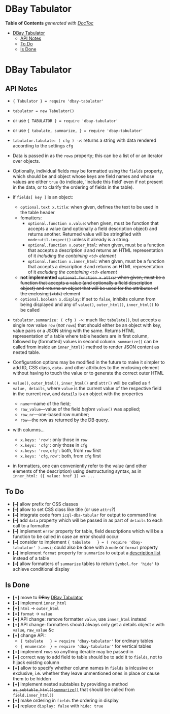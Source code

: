 

# DBay Tabulator


<!-- START doctoc generated TOC please keep comment here to allow auto update -->
<!-- DON'T EDIT THIS SECTION, INSTEAD RE-RUN doctoc TO UPDATE -->
**Table of Contents**  *generated with [DocToc](https://github.com/thlorenz/doctoc)*

- [DBay Tabulator](#dbay-tabulator)
  - [API Notes](#api-notes)
  - [To Do](#to-do)
  - [Is Done](#is-done)

<!-- END doctoc generated TOC please keep comment here to allow auto update -->



# DBay Tabulator

## API Notes

* `{ Tabulator } = require 'dbay-tabulator'`
* `tabulator = new Tabulator()`
* or use `{ TABULATOR } = require 'dbay-tabulator'`
* or use `{ tabulate, summarize, } = require 'dbay-tabulator'`
* `tabulator.tabulate: ( cfg ) ->`: returns a string with data rendered according to the settings `cfg`
* Data is passed in as the `rows` property; this can be a list of or an iterator over objects.
* Optionally, individual fields may be formatted using the `fields` property, which should be and object
  whose keys are field names and whose values are either `true` (to indicate, 'include this field' even if
  not present in the data, or to clarify the ordering of fields in the table).
* if `fields[ key ]` is an object:
  * `optional.text x.title`: when given, defines the text to be used in the table header
  * fomatters:
    * `optional.function x.value`: when given, must be function that accepts a value (and optionally a
      field description object) and returns another. Returned value will be stringified with
      `node:util.inspect()` unless it already is a string.
    * `optional.function x.outer_html`: when given, must be a function that accepts a description `d` and
      returns an HTML representation of it *including the containing `<td>` element*
    * `optional.function x.inner_html`: when given, must be a function that accepts a description `d` and
      returns an HTML representation of it *excluding the containing `<td>` element*
  * **not implemented** <del>`optional.function x.attrs`: when given, must be a function that accepts a
    value (and optionally a field description object) and returns an object that will be used for the
    attributes of the enclosing (`<td>`) element</del>
  * `optional.boolean x.display`: if set to `false`, inhibits column from being displayed and any of
    `value()`, `outer_html()`, `inner_html()` to be called

* `tabulator.summarize: ( cfg ) ->`: much like `tabulate()`, but accepts a single row value `row` (*not*
  `rows`) that should either be an object with key, value pairs or a JSON string with the same. Returns HTML
  representation of a table where table headers are in first column, followed by (formatted) values in
  second column. `summarize()` can be called from inside an `inner_html()` method to render JSON content as
  nested table.

* Configuration options may be modified in the future to make it simpler to add ID, CSS class,
  `data-` and other attributes to the enclosing element without having to touch the value or to generate the
  correct outer HTML
* `value()`, `outer_html()`, `inner_html()` and `attr()` will be called as `f value, details`, where
  `value` is the current value of the respective field in the current row, and `details` is an object with
  the properties
  * `name`—name of the field;
  * `raw_value`—value of the field *before* `value()` was applied;
  * `row_nr`—one-based row number;
  * `row`—the row as returned by the DB query.

* with columns...
  * `x.keys: 'row'`: only those in `row`
  * `x.keys: 'cfg'`: only those in `cfg`
  * `x.keys: 'row,cfg'`: both, from `row` first
  * `x.keys: 'cfg,row'`: both, from `cfg` first

* in formatters, one can conveniently refer to the value (and other elements of the description) using
  destructuring syntax, as in `inner_html: ({ value: href }) => ...`

## To Do

  * **[–]** allow prefix for CSS classes
  * **[–]** allow to set CSS class like title (or use `attrs`?)
  * **[–]** integrate code from `icql-dba-tabular` for output to command line
  * **[–]** add `data` property which will be passed in as part of `details` to each call to a formatter
  * **[–]** implement `error` property for table, field descriptions which will be a function to be called
    in case an error should occur
  * **[–]** consider to implement `{ tabulate   } = ( require 'dbay-tabulator' ).ansi`; could also be done
    with a `mode` or `format` property
  * **[–]** implement `format` property for `summarize` to output a [description
    list](https://developer.mozilla.org/en-US/docs/Web/HTML/Element/dl) instead of a table
  * **[–]** allow formatters of `summarize` tables to return `Symbol.for 'hide'` to achieve conditional
    display


## Is Done

  * **[+]** move to <del>DBay</del> <ins>DBay Tabulator</ins>
  * **[+]** implement `inner_html`
  * **[+]** `html` -> `outer_html`
  * **[+]** `format` -> `value`
  * **[+]** API change: remove formatter `value`, use `inner_html` instead
  * **[+]** API change: formatters should always only get a details object `d` with `value`, `raw_value` &c
  * **[+]** change API:
    * `{ tabulate   } = require 'dbay-tabulator'` for ordinary tables
    * `{ enumerate  } = require 'dbay-tabulator'` for vertical tables
  * **[+]** implement `rows` so anything iterable may be passed in
  * **[+]** correct way to add field to table should be to add it to `fields`, not to hijack existing column
  * **[+]** allow to specify whether column names in `fields` is inlcusive or exclusive, i.e. whether they
    leave unmentioned ones in place or cause them to be hidden
  * **[+]** implement nested subtables by providing a method
    <del>`as_subtable_html()`</del><ins>`summarize()`</ins> that should be called from `field.inner_html()`
  * **[+]** make ordering in `fields` the ordering in display
  * **[+]** replace `display: false` with `hide: true`



